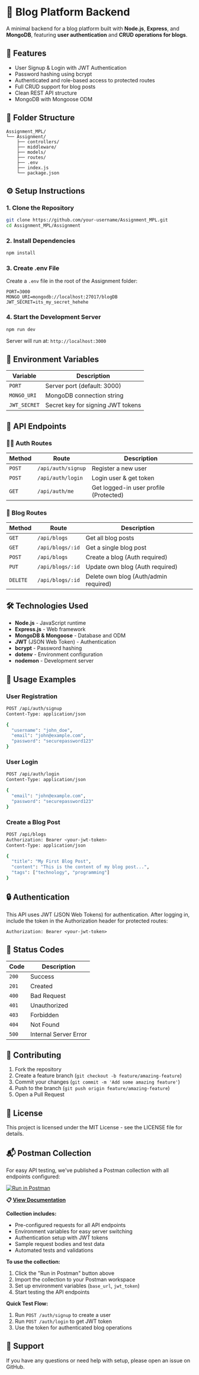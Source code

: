 # 📘 Blog Platform Backend

A minimal backend for a blog platform built with **Node.js**, **Express**, and **MongoDB**, featuring **user authentication** and **CRUD operations for blogs**.

## 🚀 Features

* User Signup & Login with JWT Authentication
* Password hashing using bcrypt
* Authenticated and role-based access to protected routes
* Full CRUD support for blog posts
* Clean REST API structure
* MongoDB with Mongoose ODM

## 📁 Folder Structure

```
Assignment_MPL/
└── Assignment/
    ├── controllers/
    ├── middleware/
    ├── models/
    ├── routes/
    ├── .env
    ├── index.js
    └── package.json
```

## ⚙️ Setup Instructions

### 1. Clone the Repository

```bash
git clone https://github.com/your-username/Assignment_MPL.git
cd Assignment_MPL/Assignment
```

### 2. Install Dependencies

```bash
npm install
```

### 3. Create .env File

Create a `.env` file in the root of the Assignment folder:

```env
PORT=3000
MONGO_URI=mongodb://localhost:27017/blogDB
JWT_SECRET=its_my_secret_hehehe
```

### 4. Start the Development Server

```bash
npm run dev
```

Server will run at: `http://localhost:3000`

## 🔐 Environment Variables

| Variable | Description |
|----------|-------------|
| `PORT` | Server port (default: 3000) |
| `MONGO_URI` | MongoDB connection string |
| `JWT_SECRET` | Secret key for signing JWT tokens |

## 📮 API Endpoints

### 🧑‍💼 Auth Routes

| Method | Route | Description |
|--------|--------|-------------|
| `POST` | `/api/auth/signup` | Register a new user |
| `POST` | `/api/auth/login` | Login user & get token |
| `GET` | `/api/auth/me` | Get logged-in user profile (Protected) |

### 📝 Blog Routes

| Method | Route | Description |
|--------|--------|-------------|
| `GET` | `/api/blogs` | Get all blog posts |
| `GET` | `/api/blogs/:id` | Get a single blog post |
| `POST` | `/api/blogs` | Create a blog (Auth required) |
| `PUT` | `/api/blogs/:id` | Update own blog (Auth required) |
| `DELETE` | `/api/blogs/:id` | Delete own blog (Auth/admin required) |

## 🛠️ Technologies Used

* **Node.js** - JavaScript runtime
* **Express.js** - Web framework
* **MongoDB & Mongoose** - Database and ODM
* **JWT** (JSON Web Token) - Authentication
* **bcrypt** - Password hashing
* **dotenv** - Environment configuration
* **nodemon** - Development server

## 📝 Usage Examples

### User Registration

```bash
POST /api/auth/signup
Content-Type: application/json

{
  "username": "john_doe",
  "email": "john@example.com",
  "password": "securepassword123"
}
```

### User Login

```bash
POST /api/auth/login
Content-Type: application/json

{
  "email": "john@example.com",
  "password": "securepassword123"
}
```

### Create a Blog Post

```bash
POST /api/blogs
Authorization: Bearer <your-jwt-token>
Content-Type: application/json

{
  "title": "My First Blog Post",
  "content": "This is the content of my blog post...",
  "tags": ["technology", "programming"]
}
```

## 🔒 Authentication

This API uses JWT (JSON Web Tokens) for authentication. After logging in, include the token in the Authorization header for protected routes:

```
Authorization: Bearer <your-jwt-token>
```

## 🚦 Status Codes

| Code | Description |
|------|-------------|
| `200` | Success |
| `201` | Created |
| `400` | Bad Request |
| `401` | Unauthorized |
| `403` | Forbidden |
| `404` | Not Found |
| `500` | Internal Server Error |

## 🤝 Contributing

1. Fork the repository
2. Create a feature branch (`git checkout -b feature/amazing-feature`)
3. Commit your changes (`git commit -m 'Add some amazing feature'`)
4. Push to the branch (`git push origin feature/amazing-feature`)
5. Open a Pull Request

## 📄 License

This project is licensed under the MIT License - see the LICENSE file for details.

## 📬 Postman Collection

For easy API testing, we've published a Postman collection with all endpoints configured:

[![Run in Postman](https://run.pstmn.io/button.svg)](https://documenter.getpostman.com/view/46030068/2sB34kEK3b)

**📋 [View Documentation](https://documenter.getpostman.com/view/46030068/2sB34kEK3b)**

**Collection includes:**
- Pre-configured requests for all API endpoints
- Environment variables for easy server switching
- Authentication setup with JWT tokens
- Sample request bodies and test data
- Automated tests and validations

**To use the collection:**
1. Click the "Run in Postman" button above
2. Import the collection to your Postman workspace
3. Set up environment variables (`base_url`, `jwt_token`)
4. Start testing the API endpoints

**Quick Test Flow:**
1. Run `POST /auth/signup` to create a user
2. Run `POST /auth/login` to get JWT token
3. Use the token for authenticated blog operations

## 💬 Support

If you have any questions or need help with setup, please open an issue on GitHub.

